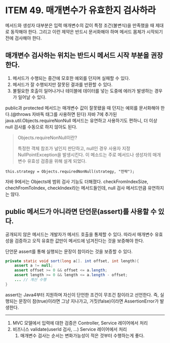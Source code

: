 # ITEM 49. 매개변수가 유효한지 검사하라

메서드와 생성자 대부분은 입력 매개변수의 값이 특정 조건(불변식)을 만족했을 때 제대로 동작해야 한다. 그리고 이런 제약은 반드시 문서화해야 하며 메서드 몸체가 시작되기 전에 검사해야 한다.

## 매개변수 검사하는 위치는 반드시 메서드 시작 부분을 권장한다.

1. 메서드가 수행되는 중간에 모호한 예외를 던지며 실패할 수 있다.
2. 메서드가 잘 수행되지만 잘못된 결과를 반환할 수 있다.
3. 불필요한 호출이 일어나거나 테이블에 데이터를 넣는 도중에 에러가 발생하는 경우가 일어날 수 있다.

public과 protected 메서드는 매개변수 값이 잘못됐을 때 던지는 예외를 문서화해야 한다.(@throws 자바독 태그를 사용하면 된다) 자바 7에 추가된 java.util.Objects.requireNonNull 메서드는 유연하고 사용하기도 편하니, 더 이상 null 검사를 수동으로 하지 않아도 된다.

> Objects.requireNonNull이란?
> 
> 특정한 객체 참조가 널인지 판단하고, null인 경우 사용자 지정 NullPointException을 발생시킨다. 이 메소드는 주로 메서드나 생성자의 매개변수 유효성 검증을 위해 설계 되었다.

```text
this.strategy = Objects.requiredNonNull(strategy, "전략");
```

자바 9에서는 Objects에 범위 검사 기능도 더해졌다. checkFromIndexSize, chechFromToIndex, checkIndex라는 메서드들인데, null 검사 메서드만큼 유연하지는 않다.

## public 메서드가 아니라면 단언문(assert)를 사용할 수 있다.

공개되지 않은 메서드는 개발자가 메서드 호출을 통제할 수 있다. 따라서 매개변수 유효성을 검증하고 오직 유효한 값만이 메서드에 넘겨진다는 것을 보증해야 한다.

단언문 assert를 통해 실행되는 문장이 참이라는 것을 보증할 수 있다.

```java
private static void sort(long a[]. int offset, int length){
    assert a != null;
    assert offset >= 0 && offset <= a.length;
    assert length >= 0 && length <= a.length - offset;
    ... // 계산 수행
}
```

assert는 Java4부터 지원하며 자신이 단언한 조건이 무조건 참이라고 선언한다. 즉, 실행되는 문장이 참(true)이라면 그냥 지나가고, 거짓(false)이라면 AssertionError가 발생한다.

---

1. MVC 모델에서 입력에 대한 검증은 Controller, Service 레이어에서 처리
2. 비즈니스 validate(userId 검사, ...) Service 레이어에서 처리
   1. 매개변수 검사는 순서는 변화가능성이 적은 것부터 수행하는게 좋다.

